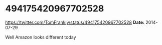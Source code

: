# 494175420967702528
https://twitter.com/TomFrankly/status/494175420967702528
**Date:** 2014-07-29

Well Amazon looks different today
